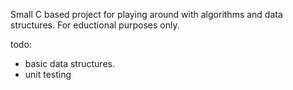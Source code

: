
Small C based project for playing around with algorithms and data structures.
For eductional purposes only.

todo:
- basic data structures.
- unit testing
